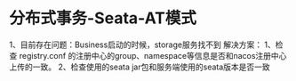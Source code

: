 # 分布式事务-Seata-AT模式
1、目前存在问题：Business启动的时候，storage服务找不到
解决方案：
1、检查 registry.conf 的注册中心的group、namespace等信息是否和nacos注册中心上传的一致。
2、检查使用的seata jar包和服务端使用的seata版本是否一致